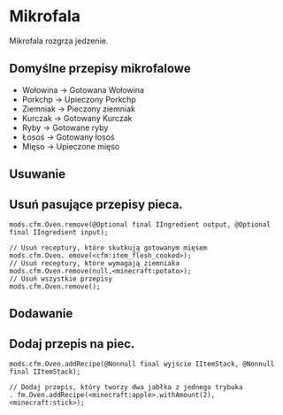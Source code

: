 # Mikrofala

Mikrofala rozgrza jedzenie.

## Domyślne przepisy mikrofalowe

- Wołowina -> Gotowana Wołowina
- Porkchp -> Upieczony Porkchp
- Ziemniak -> Pieczony ziemniak
- Kurczak -> Gotowany Kurczak
- Ryby -> Gotowane ryby
- Łosoś -> Gotowany łosoś
- Mięso -> Upieczone mięso

## Usuwanie

## Usuń pasujące przepisy pieca.

```zenscript
mods.cfm.Oven.remove(@Optional final IIngredient output, @Optional final IIngredient input);

// Usuń receptury, które skutkują gotowanym mięsem
mods.cfm.Oven. emove(<cfm:item_flesh_cooked>);
// Usuń receptury, które wymagają ziemniaka
mods.cfm.Oven.remove(null,<minecraft:potato>);
// Usuń wszystkie przepisy
mods.cfm.Oven.remove();
```

## Dodawanie

## Dodaj przepis na piec.

```zenscript
mods.cfm.Oven.addRecipe(@Nonnull final wyjście IItemStack, @Nonnull final IItemStack);

// Dodaj przepis, który tworzy dwa jabłka z jednego trybuka
. fm.Oven.addRecipe(<minecraft:apple>.withAmount(2),<minecraft:stick>);
```